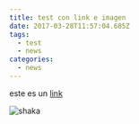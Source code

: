 ```yaml
---
title: test con link e imagen
date: 2017-03-28T11:57:04.685Z
tags:
  - test
  - news
categories:
  - news
---
```


este es un [link](www.deningunaparte.com)

![shaka](/img/uploads/shaka.png)